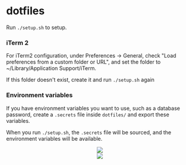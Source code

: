 # dotfiles

Run `./setup.sh` to setup.

### iTerm 2

For iTerm2 configuration, under Preferences -> General, check "Load preferences from a custom folder or URL", and set the folder to ~/Library/Application Support/iTerm.

If this folder doesn't exist, create it and run `./setup.sh` again

### Environment variables

If you have environment variables you want to use, such as a database password, create a `.secrets` file inside `dotfiles/` and export these variables.

When you run `./setup.sh`, the `.secrets` file will be sourced, and the environment variables will be available.

<div style="text-align:center">
	<img src="https://i.imgur.com/GUkeInO.png">
</div>

<div style="text-align:center">
  <img src="https://i.imgur.com/JN1INGV.png">
</div>